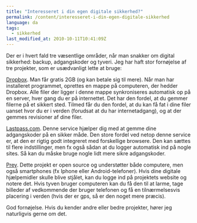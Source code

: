 ```yaml
---
title: "Interesseret i din egen digitale sikkerhed?"
permalink: /content/interesseret-i-din-egen-digitale-sikkerhed
language: da
tags:
  - sikkerhed
last_modified_at: 2010-10-11T10:41:09Z
---
```


Der er i hvert fald tre væsentlige områder, når man snakker om digital sikkerhed: backup, adgangskoder og tyveri. Jeg har haft stor fornøjelse af tre projekter, som er usædvanligt lette at bruge:

[Dropbox](https://www.dropbox.com/referrals/NTI4NjAyNzk). Man får gratis 2GB (og kan betale sig til mere). Når man har installeret programmet, oprettes en mappe på computeren, der hedder Dropbox. Alle filer der ligger i denne mappe synkroniseres automatisk op på en server, hver gang du er på internettet. Det har den fordel, at du gemmer filerne på et sikkert sted. Tilmed får du den fordel, at du kan få fat i dine filer uanset hvor du er i verden (forudsat at du har internetadgang), og at der gemmes revisioner af dine filer.

[Lastpass.com](https://lastpass.com/). Denne service hjælper dig med at gemme dine adgangskoder på en sikker måde. Den store fordel ved netop denne service er, at den er rigtig godt integreret med forskellige browsere. Den kan sættes til flere indstillinger, men fx også sådan at du logger automatisk ind på nogle sites. Så kan du måske bruge nogle lidt mere sikre adgangskoder.

[Prey](https://preyproject.com/). Dette projekt er open source og understøtter både computere, men også smartphones (fx Iphone eller Android-telefoner). Hvis dine digitale hjælpemidler skulle blive stjålet, kan du logge ind på projektets website og notere det. Hvis tyven bruger computeren kan du få den til at larme, tage billeder af vedkommende der bruger telefonen og få en tilnærmelsesvis placering i verden (hvis der er gps, så er den noget mere præcis).

God fornøjelse. Hvis du kender andre eller bedre projekter, hører jeg naturligvis gerne om det.
